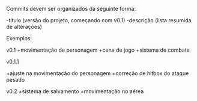 Commits devem ser organizados da seguinte forma:

-título (versão do projeto, começando com v0.1)
-descrição (lista resumida de alterações)

Exemplos:

v0.1
+movimentação de personagem
+cena de jogo
+sistema de combate

v0.1.1

+ajuste na movimentação do personagem
+correção de hitbox do ataque pesado

v0.2
+sistema de salvamento
+movimentação no aérea
